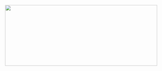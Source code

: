 <a href="https://github.com/devxb/gitanimals">
  <kbd>
  <img
    src="https://render.gitanimals.org/lines/jypark38?pet-id=597980936993102723&contribution-view=false"
    width="500"
    height="200"
  />
  </kbd>
</a>
  
